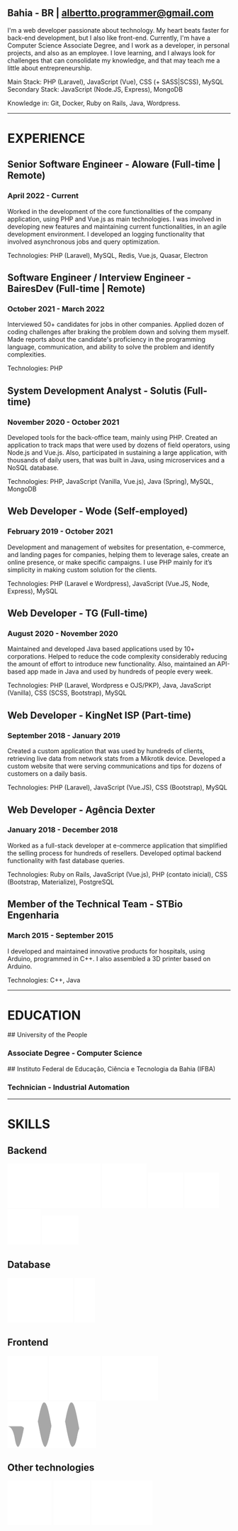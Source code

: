 <curriculum-layout>

<full-page-center>

<typing-name />

## Bahia - BR | [albertto.programmer@gmail.com](mailto:albertto.programmer@gmail.com)

I'm a web developer passionate about technology. My heart beats faster for back-end development, but I also like front-end. Currently, I'm have a Computer Science Associate Degree, and I work as a developer, in personal projects, and also as an employee. I love learning, and I always look for challenges that can consolidate my knowledge, and that may teach me a little about entrepreneurship.

Main Stack: PHP (Laravel), JavaScript (Vue), CSS (+ SASS|SCSS), MySQL
Secondary Stack: JavaScript (Node.JS, Express), MongoDB

Knowledge in: Git, Docker, Ruby on Rails, Java, Wordpress.

</full-page-center>

<div class="container">

---

# EXPERIENCE

<work-experience>

## Senior Software Engineer - Aloware (Full-time | Remote)

### April 2022 - Current

Worked in the development of the core functionalities of the company application, using PHP and Vue.js as main technologies. I was involved in developing new features and maintaining current functionalities, in an agile development environment. I developed an logging functionality that involved asynchronous jobs and query optimization.

Technologies: PHP (Laravel), MySQL, Redis, Vue.js, Quasar, Electron

</work-experience>

<work-experience>

## Software Engineer / Interview Engineer - BairesDev (Full-time | Remote)

### October 2021 - March 2022

Interviewed 50+ candidates for jobs in other companies. Applied dozen of coding challenges after braking the problem down and solving them myself. Made reports about the candidate's proficiency in the programming language, communication, and ability to solve the problem and identify complexities.

Technologies: PHP

</work-experience>

<work-experience>

## System Development Analyst - Solutis (Full-time)

### November 2020 - October 2021

Developed tools for the back-office team, mainly using PHP. Created an application to track maps that were used by dozens of field operators, using Node.js and Vue.js. Also, participated in sustaining a large application, with thousands of daily users, that was built in Java, using microservices and a NoSQL database.

Technologies: PHP, JavaScript (Vanilla, Vue.js), Java (Spring), MySQL, MongoDB

</work-experience>

<work-experience>

## Web Developer - Wode (Self-employed)

### February 2019 - October 2021

Development and management of websites for presentation, e-commerce, and landing pages for companies, helping them to leverage sales, create an online presence, or make specific campaigns. I use PHP mainly for it’s simplicity in making custom solution for the clients.

Technologies: PHP (Laravel e Wordpress), JavaScript (Vue.JS, Node, Express), MySQL

</work-experience>

<work-experience>

## Web Developer - TG (Full-time)

### August 2020 - November 2020

Maintained and developed Java based applications used by 10+ corporations. Helped to reduce the code complexity considerably reducing the amount of effort to introduce new functionality. Also, maintained an API-based app made in Java and used by hundreds of people every week.

Technologies: PHP (Laravel, Wordpress e OJS/PKP), Java, JavaScript (Vanilla), CSS (SCSS, Bootstrap), MySQL

</work-experience>

<work-experience>

## Web Developer - KingNet ISP (Part-time)

### September 2018 - January 2019

Created a custom application that was used by hundreds of clients, retrieving live data from network stats from a Mikrotik device. Developed a custom website that were serving communications and tips for dozens of customers on a daily basis.

Technologies: PHP (Laravel), JavaScript (Vue.JS), CSS (Bootstrap), MySQL

</work-experience>

<work-experience>

## Web Developer - Agência Dexter

### January 2018 - December 2018

Worked as a full-stack developer at e-commerce application that simplified the selling process for hundreds of resellers. Developed optimal backend functionality with fast database queries.

Technologies: Ruby on Rails, JavaScript (Vue.js), PHP (contato inicial), CSS (Bootstrap, Materialize), PostgreSQL

</work-experience>

<work-experience>

## Member of the Technical Team - STBio Engenharia

### March 2015 - September 2015

I developed and maintained innovative products for hospitals, using Arduino, programmed in C++. I also assembled a 3D printer based on Arduino.

Technologies: C++, Java

</work-experience>


---


# EDUCATION

<education-entry>
## University of the People

### Associate Degree - Computer Science

</education-entry>

<education-entry>
## Instituto Federal de Educação, Ciência e Tecnologia da Bahia (IFBA)

### Technician - Industrial Automation

</education-entry>


---

# SKILLS

## Backend

<skills>

<img src="./.vuepress/public/icons/php.svg" />
<img src="./.vuepress/public/icons/javascript.svg" />

</skills>

<skills>

<img src="./.vuepress/public/icons/laravel.svg" />
<img src="./.vuepress/public/icons/wordpress.svg" />
<img src="./.vuepress/public/icons/nodejs.svg" />
<img src="./.vuepress/public/icons/Ex_press.svg" />

</skills>

## Database

<skills>

<img src="./.vuepress/public/icons/mysql.svg" />
<img src="./.vuepress/public/icons/mongodb.svg" />

</skills>

## Frontend

<skills>

<img src="./.vuepress/public/icons/css3.svg" />
<img src="./.vuepress/public/icons/vuejs.svg" />
<img src="./.vuepress/public/icons/bootstrap.svg" />
<img src="./.vuepress/public/icons/materialize.svg" />

</skills>


## Other technologies

<skills>

<img src="./.vuepress/public/icons/git.svg" />
<img src="./.vuepress/public/icons/tux.svg" />
<img src="./.vuepress/public/icons/docker.svg" />

</skills>

</div>

</curriculum-layout>
